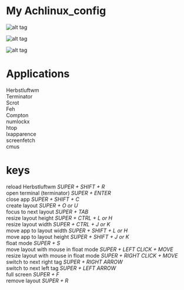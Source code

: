 # My Achlinux_config

![alt tag](https://cloud.githubusercontent.com/assets/13186980/12925774/4286e972-cf60-11e5-9ba6-8bc7b75d4d34.jpg)

![alt tag](https://cloud.githubusercontent.com/assets/13186980/12925902/ef57c306-cf60-11e5-96fd-806741b186b6.png)

![alt tag](https://cloud.githubusercontent.com/assets/13186980/12925906/f2781b08-cf60-11e5-83a3-a8c1423fc5f5.png)

 Applications
=================
Herbstluftwm<br>
Terminator<br>
Scrot<br>
Feh<br>
Compton<br>
numlockx<br>
htop<br>
lxapparence<br>
screenfetch<br>
cmus<br>

 keys
=================
reload Herbstluftwm *SUPER + SHIFT + R*<br>
open terminal (terminator) *SUPER + ENTER*<br>
close app *SUPER + SHIFT + C*<br>
create layout *SUPER + O or U*<br>
focus to next layout *SUPER + TAB*<br>
resize layout height *SUPER + CTRL + L or H*<br>
resize layout width *SUPER + CTRL + J or K*<br>
move app to layout width *SUPER + SHIFT + L or H*<br>
move app to layout height *SUPER + SHIFT + J or K*<br>
float mode *SUPER + S*<br>
move layout with mouse in float mode *SUPER + LEFT CLICK + MOVE*<br>
resize layout with mouse in float mode *SUPER + RIGHT CLICK + MOVE*<br>
switch to next right tag *SUPER + RIGHT ARROW*<br>
switch to next left tag *SUPER + LEFT ARROW*<br>
full screen *SUPER + F*<br>
remove layout *SUPER + R*<br>
